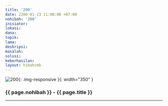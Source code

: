 ```yaml
---
title: '200'
date: 2200-01-23 11:08:00 +07:00
nohibah: '200'
inisiator:
lokasi:
dana:
topik:
lama:
deskripsi:
masalah:
solusi:
keberhasilan:
layout: hibahcmb
---
```


![200](/static/img/hibahcmb/200.png){: .img-responsive }{: width="350" }

### {{ page.nohibah }} - {{ page.title }}

---
